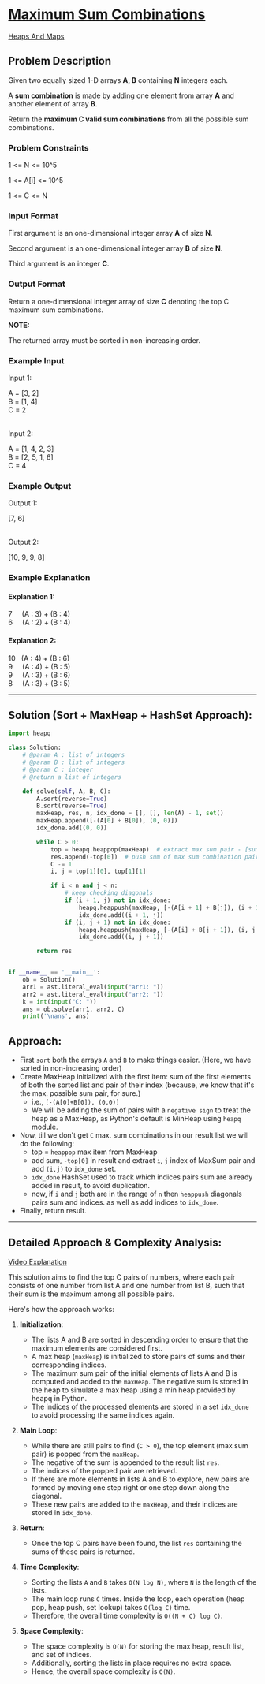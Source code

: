 
# [Maximum Sum Combinations](https://www.interviewbit.com/problems/maximum-sum-combinations/)
[Heaps And Maps](https://www.interviewbit.com/courses/programming/topics/heaps-and-maps)

## **Problem Description**

  

Given two equally sized 1-D arrays **A, B** containing **N** integers each.

A **sum combination** is made by adding one element from array **A** and another element of array **B**.

Return the **maximum C valid sum combinations** from all the possible sum combinations.

  
  

### **Problem Constraints**

1 <= N <= 10^5 </br>

1 <= A[i] <= 10^5 </br>

1 <= C <= N </br>

  
  

### Input Format

First argument is an one-dimensional integer array **A** of size **N**.

Second argument is an one-dimensional integer array **B** of size **N**.

Third argument is an integer **C**.

  
  

### **Output Format**

Return a one-dimensional integer array of size **C** denoting the top C maximum sum combinations.

**NOTE:**

The returned array must be sorted in non-increasing order.

  
  

### **Example Input**

Input 1: </br>

 A = [3, 2] </br>
 B = [1, 4] </br>
 C = 2 </br></br>

Input 2: </br>

 A = [1, 4, 2, 3] </br>
 B = [2, 5, 1, 6] </br>
 C = 4 </br>

  
  

### **Example Output**

Output 1: </br>

 [7, 6]  </br></br>

Output 2:    </br>

 [10, 9, 9, 8]

  
  

### **Example Explanation**

#### Explanation 1:

 7  &nbsp; &nbsp;    (A : 3) + (B : 4) </br>
 6   &nbsp; &nbsp;   (A : 2) + (B : 4) </br>

#### Explanation 2:

 10 &nbsp;   (A : 4) + (B : 6)  </br>
 9  &nbsp; &nbsp;   (A : 4) + (B : 5) </br>
 9  &nbsp; &nbsp;   (A : 3) + (B : 6) </br>
 8  &nbsp; &nbsp;  (A : 3) + (B : 5) 

<hr/>

## Solution (Sort + MaxHeap + HashSet Approach):

```py
import heapq

class Solution:
    # @param A : list of integers
    # @param B : list of integers
    # @param C : integer
    # @return a list of integers

    def solve(self, A, B, C):
        A.sort(reverse=True)
        B.sort(reverse=True)
        maxHeap, res, n, idx_done = [], [], len(A) - 1, set()
        maxHeap.append([-(A[0] + B[0]), (0, 0)])
        idx_done.add((0, 0))

        while C > 0:
            top = heapq.heappop(maxHeap)  # extract max sum pair - [sum, indices pair]
            res.append(-top[0])  # push sum of max sum combination pair in res
            C -= 1
            i, j = top[1][0], top[1][1]

            if i < n and j < n:
                # keep checking diagonals
                if (i + 1, j) not in idx_done:
                    heapq.heappush(maxHeap, [-(A[i + 1] + B[j]), (i + 1, j)])
                    idx_done.add((i + 1, j))
                if (i, j + 1) not in idx_done:
                    heapq.heappush(maxHeap, [-(A[i] + B[j + 1]), (i, j + 1)])
                    idx_done.add((i, j + 1))

        return res


if __name__ == '__main__':
    ob = Solution()
    arr1 = ast.literal_eval(input("arr1: "))
    arr2 = ast.literal_eval(input("arr2: "))
    k = int(input("C: "))
    ans = ob.solve(arr1, arr2, C)
    print('\nans', ans)
```

## Approach:
- First `sort` both the arrays `A` and `B` to make things easier. (Here, we have sorted in non-increasing order)
- Create MaxHeap initialized with the first item:  sum of the first elements of both the sorted list and pair of their index (because, we know that it's the max. possible sum pair, for sure.)
  - i.e., `[-(A[0]+B[0]), (0,0)]`
  - We will be adding the sum of pairs with a `negative sign` to treat the heap as a MaxHeap, as Python's default is MinHeap using `heapq` module.
- Now, till we don't get `C` max. sum combinations in our result list we will do the following:
  - top = `heappop` max item from MaxHeap
  - add sum, `-top[0]` in result and extract `i`, `j`  index of MaxSum pair and add `(i,j)` to `idx_done` set.
  - `idx_done` HashSet used to track which indices pairs sum are already added in result, to avoid duplication.
  - now, if `i` and `j` both are in the range of `n` then `heappush` diagonals pairs sum and indices. as well as add indices to `idx_done`.
- Finally, return result.

<hr/>

## Detailed Approach & Complexity Analysis:
[Video Explanation](https://www.youtube.com/watch?v=yNLu2kJUjjU&pp=ygUYTWF4aW11bSBTdW0gQ29tYmluYXRpb25z) </br>

This solution aims to find the top C pairs of numbers, where each pair consists of one number from list A and one number from list B, such that their sum is the maximum among all possible pairs.

Here's how the approach works:

1. **Initialization**:
   - The lists A and B are sorted in descending order to ensure that the maximum elements are considered first.
   - A max heap (`maxHeap`) is initialized to store pairs of sums and their corresponding indices.
   - The maximum sum pair of the initial elements of lists A and B is computed and added to the `maxHeap`. The negative sum is stored in the heap to simulate a max heap using a min heap provided by heapq in Python.
   - The indices of the processed elements are stored in a set `idx_done` to avoid processing the same indices again.

2. **Main Loop**:
   - While there are still pairs to find (`C > 0`), the top element (max sum pair) is popped from the `maxHeap`.
   - The negative of the sum is appended to the result list `res`.
   - The indices of the popped pair are retrieved.
   - If there are more elements in lists A and B to explore, new pairs are formed by moving one step right or one step down along the diagonal.
   - These new pairs are added to the `maxHeap`, and their indices are stored in `idx_done`.

3. **Return**:
   - Once the top C pairs have been found, the list `res` containing the sums of these pairs is returned.

4. **Time Complexity**:
   - Sorting the lists `A` and `B` takes `O(N log N)`, where `N` is the length of the lists.
   - The main loop runs `C` times. Inside the loop, each operation (heap pop, heap push, set lookup) takes `O(log C)` time.
   - Therefore, the overall time complexity is `O((N + C) log C)`.

5. **Space Complexity**:
   - The space complexity is `O(N)` for storing the max heap, result list, and set of indices.
   - Additionally, sorting the lists in place requires no extra space.
   - Hence, the overall space complexity is `O(N)`.
